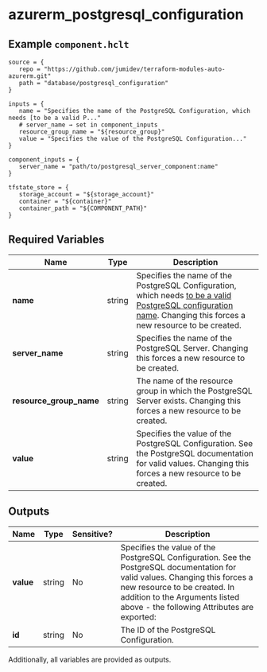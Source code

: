 # azurerm_postgresql_configuration



## Example `component.hclt`

```hcl
source = {
   repo = "https://github.com/jumidev/terraform-modules-auto-azurerm.git"   
   path = "database/postgresql_configuration"   
}

inputs = {
   name = "Specifies the name of the PostgreSQL Configuration, which needs [to be a valid P..."   
   # server_name → set in component_inputs
   resource_group_name = "${resource_group}"   
   value = "Specifies the value of the PostgreSQL Configuration..."   
}

component_inputs = {
   server_name = "path/to/postgresql_server_component:name"   
}

tfstate_store = {
   storage_account = "${storage_account}"   
   container = "${container}"   
   container_path = "${COMPONENT_PATH}"   
}

```

## Required Variables

| Name | Type |  Description |
| ---- | --------- |  ----------- |
| **name** | string |  Specifies the name of the PostgreSQL Configuration, which needs [to be a valid PostgreSQL configuration name](https://www.postgresql.org/docs/current/static/sql-syntax-lexical.html#SQL-SYNTAX-IDENTIFIER). Changing this forces a new resource to be created. | 
| **server_name** | string |  Specifies the name of the PostgreSQL Server. Changing this forces a new resource to be created. | 
| **resource_group_name** | string |  The name of the resource group in which the PostgreSQL Server exists. Changing this forces a new resource to be created. | 
| **value** | string |  Specifies the value of the PostgreSQL Configuration. See the PostgreSQL documentation for valid values. Changing this forces a new resource to be created. | 



## Outputs

| Name | Type | Sensitive? | Description |
| ---- | ---- | --------- | --------- |
| **value** | string | No  | Specifies the value of the PostgreSQL Configuration. See the PostgreSQL documentation for valid values. Changing this forces a new resource to be created. In addition to the Arguments listed above - the following Attributes are exported: | 
| **id** | string | No  | The ID of the PostgreSQL Configuration. | 

Additionally, all variables are provided as outputs.
